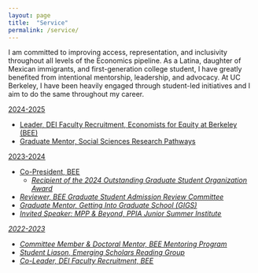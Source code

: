 ```yaml
---
layout: page
title:  "Service"
permalink: /service/
---
```


I am committed to improving access, representation, and inclusivity throughout all levels of the Economics pipeline. As a Latina, daughter of Mexican immigrants, and first-generation college student, I have greatly benefited from intentional mentorship, leadership, and advocacy. At UC Berkeley, I have been heavily engaged through student-led initiatives and I aim to do the same throughout my career. 

<u> 2024-2025 <u>
- Leader, DEI Faculty Recruitment, [Economists for Equity at Berkeley](https://berkeleyeconomistsforequity.weebly.com/) (BEE)
- Graduate Mentor, [Social Sciences Research Pathways](https://irle.berkeley.edu/student-opportunities/social-science-research-pathways/)

<u> 2023-2024 <u>
- Co-President, BEE 
  - <i> Recipient of the [2024 Outstanding Graduate Student Organization Award](https://studentaffairs.berkeley.edu/news-messages/2024-oski-student-leadership-awards/) <i>
- Reviewer, BEE Graduate Student Admission Review Committee
- Graduate Mentor, [Getting Into Graduate School](https://grad.berkeley.edu/graduate-diversity/berkeley-undergrads/getting-into-graduate-school/) (GIGS)
- Invited Speaker: MPP & Beyond, [PPIA Junior Summer Institute](https://gspp.berkeley.edu/programs/undergraduate-programs/%20ppia-junior-summer-institute)

<u> 2022-2023 <u>
- Committee Member & Doctoral Mentor, BEE Mentoring Program
- Student Liason, Emerging Scholars Reading Group
- Co-Leader, DEI Faculty Recruitment, BEE

